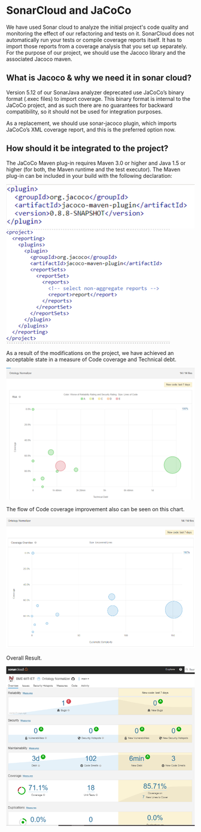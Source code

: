 # SonarCloud and JaCoCo
We have used Sonar cloud to analyze the initial project's code quality and monitoring the effect of our refactoring and tests on it.
SonarCloud does not automatically run your tests or compile coverage reports itself. It has to import those reports from a coverage analysis that you set up separately.  
For the purpose of our project, we should use the Jacoco library and the associated Jacoco maven.  
## What is Jacoco & why we need it in sonar cloud?
Version 5.12 of our SonarJava analyzer deprecated use JaCoCo’s binary format (.exec files) to import coverage. This binary format is internal to the JaCoCo project, and as such there are no guarantees for backward compatibility, so it should not be used for integration purposes. 

As a replacement, we should use sonar-jacoco plugin, which imports JaCoCo’s XML coverage report, and this is the preferred option now. 

## How should it be integrated to the project?
The JaCoCo Maven plug-in requires 
Maven 3.0 or higher and 
Java 1.5 or higher (for both, the Maven runtime and the test executor). 
The Maven plug-in can be included in your build with the following declaration: 


![](f1.png) ![](f2.png)

As a result of the modifications on the project, we have achieved an acceptable state in a measure of Code coverage and Technical debt.

![](f3.png)

The flow of Code coverage improvement also can be seen on this chart.

![](f5.png)

Overall Result. 

![](f6.PNG)

